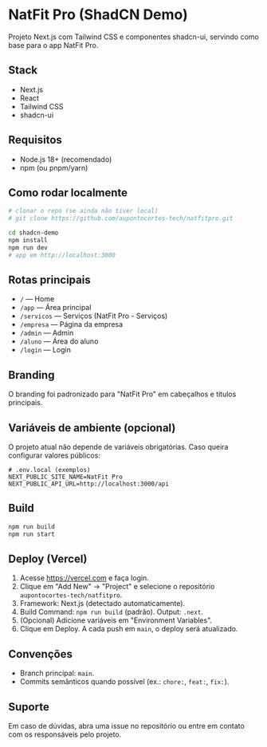 # NatFit Pro (ShadCN Demo)

Projeto Next.js com Tailwind CSS e componentes shadcn-ui, servindo como base para o app NatFit Pro.

## Stack
- Next.js
- React
- Tailwind CSS
- shadcn-ui

## Requisitos
- Node.js 18+ (recomendado)
- npm (ou pnpm/yarn)

## Como rodar localmente
```bash
# clonar o repo (se ainda não tiver local)
# git clone https://github.com/aupontocortes-tech/natfitpro.git

cd shadcn-demo
npm install
npm run dev
# app em http://localhost:3000
```

## Rotas principais
- `/` — Home
- `/app` — Área principal
- `/servicos` — Serviços (NatFit Pro - Serviços)
- `/empresa` — Página da empresa
- `/admin` — Admin
- `/aluno` — Área do aluno
- `/login` — Login

## Branding
O branding foi padronizado para "NatFit Pro" em cabeçalhos e títulos principais.

## Variáveis de ambiente (opcional)
O projeto atual não depende de variáveis obrigatórias. Caso queira configurar valores públicos:
```
# .env.local (exemplos)
NEXT_PUBLIC_SITE_NAME=NatFit Pro
NEXT_PUBLIC_API_URL=http://localhost:3000/api
```

## Build
```bash
npm run build
npm run start
```

## Deploy (Vercel)
1. Acesse https://vercel.com e faça login.
2. Clique em "Add New" → "Project" e selecione o repositório `aupontocortes-tech/natfitpro`.
3. Framework: Next.js (detectado automaticamente).
4. Build Command: `npm run build` (padrão). Output: `.next`.
5. (Opcional) Adicione variáveis em "Environment Variables".
6. Clique em Deploy. A cada push em `main`, o deploy será atualizado.

## Convenções
- Branch principal: `main`.
- Commits semânticos quando possível (ex.: `chore:`, `feat:`, `fix:`).

## Suporte
Em caso de dúvidas, abra uma issue no repositório ou entre em contato com os responsáveis pelo projeto.